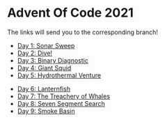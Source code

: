 # Advent Of Code 2021
The links will send you to the corresponding branch!

- [Day 1: Sonar Sweep]
- [Day 2: Dive!]
- [Day 3: Binary Diagnostic]
- [Day 4: Giant Squid]
- [Day 5: Hydrothermal Venture]
* [Day 6: Lanternfish]
* [Day 7: The Treachery of Whales]
* [Day 8: Seven Segment Search]
* [Day 9: Smoke Basin]
 
[Day 1: Sonar Sweep]: https://github.com/BluntKatana/AdventOfCode/tree/1-December
[Day 2: Dive!]: https://github.com/BluntKatana/AdventOfCode/tree/2-December
[Day 3: Binary Diagnostic]: https://github.com/BluntKatana/AdventOfCode/tree/3-December
[Day 4: Giant Squid]: https://github.com/BluntKatana/AdventOfCode/tree/4-December
[Day 5: Hydrothermal Venture]: https://github.com/BluntKatana/AdventOfCode/tree/5-December
[Day 6: Lanternfish]: https://github.com/BluntKatana/AdventOfCode/tree/6-December
[Day 7: The Treachery of Whales]: https://github.com/BluntKatana/AdventOfCode/tree/7-December
[Day 8: Seven Segment Search]: https://github.com/BluntKatana/AdventOfCode/tree/8-December
[Day 9: Smoke Basin]: https://github.com/BluntKatana/AdventOfCode/tree/9-December
[10-December]: https://github.com/BluntKatana/AdventOfCode/tree/10-December
[11-December]: https://github.com/BluntKatana/AdventOfCode/tree/11-December
[12-December]: https://github.com/BluntKatana/AdventOfCode/tree/12-December
[13-December]: https://github.com/BluntKatana/AdventOfCode/tree/13-December
[14-December]: https://github.com/BluntKatana/AdventOfCode/tree/14-December
[15-December]: https://github.com/BluntKatana/AdventOfCode/tree/15-December
[16-December]: https://github.com/BluntKatana/AdventOfCode/tree/16-December
[17-December]: https://github.com/BluntKatana/AdventOfCode/tree/17-December
[18-December]: https://github.com/BluntKatana/AdventOfCode/tree/18-December
[19-December]: https://github.com/BluntKatana/AdventOfCode/tree/19-December
[20-December]: https://github.com/BluntKatana/AdventOfCode/tree/20-December
[21-December]: https://github.com/BluntKatana/AdventOfCode/tree/21-December
[22-December]: https://github.com/BluntKatana/AdventOfCode/tree/22-December
[23-December]: https://github.com/BluntKatana/AdventOfCode/tree/23-December
[24-December]: https://github.com/BluntKatana/AdventOfCode/tree/24-December
[25-December]: https://github.com/BluntKatana/AdventOfCode/tree/25-December
